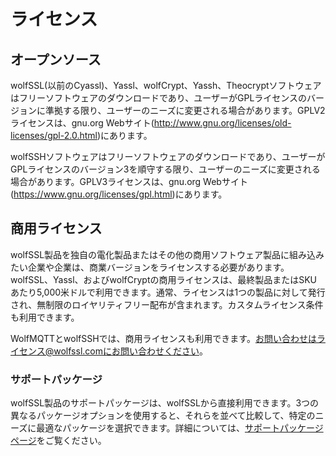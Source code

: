 #  ライセンス

##  オープンソース

wolfSSL(以前のCyassl)、Yassl、wolfCrypt、Yassh、Theocryptソフトウェアはフリーソフトウェアのダウンロードであり、ユーザーがGPLライセンスのバージョンに準拠する限り、ユーザーのニーズに変更される場合があります。GPLV2ライセンスは、gnu.org Webサイト(http://www.gnu.org/licenses/old-licenses/gpl-2.0.html)にあります。


wolfSSHソフトウェアはフリーソフトウェアのダウンロードであり、ユーザーがGPLライセンスのバージョン3を順守する限り、ユーザーのニーズに変更される場合があります。GPLV3ライセンスは、gnu.org Webサイト(https://www.gnu.org/licenses/gpl.html)にあります。



##  商用ライセンス

wolfSSL製品を独自の電化製品またはその他の商用ソフトウェア製品に組み込みたい企業や企業は、商業バージョンをライセンスする必要があります。wolfSSL、Yassl、およびwolfCryptの商用ライセンスは、最終製品またはSKUあたり5,000米ドルで利用できます。通常、ライセンスは1つの製品に対して発行され、無制限のロイヤリティフリー配布が含まれます。カスタムライセンス条件も利用できます。


WolfMQTTとwolfSSHでは、商用ライセンスも利用できます。お問い合わせはライセンス@wolfssl.comにお問い合わせください。


###  サポートパッケージ

wolfSSL製品のサポートパッケージは、wolfSSLから直接利用できます。3つの異なるパッケージオプションを使用すると、それらを並べて比較して、特定のニーズに最適なパッケージを選択できます。詳細については、[サポートパッケージページ](https://wolfssl.jp/license/support-packages/)をご覧ください。
